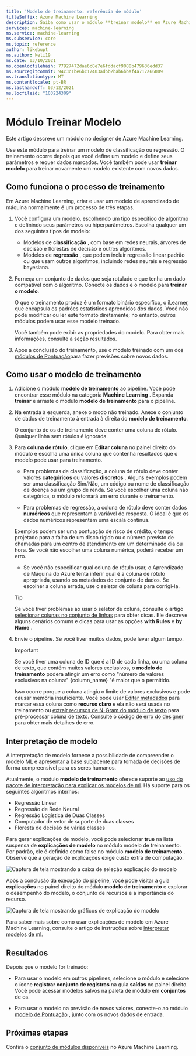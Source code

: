 ```yaml
---
title: 'Modelo de treinamento: referência de módulo'
titleSuffix: Azure Machine Learning
description: Saiba como usar o módulo **treinar modelo** em Azure Machine Learning para treinar um modelo de classificação ou regressão.
services: machine-learning
ms.service: machine-learning
ms.subservice: core
ms.topic: reference
author: likebupt
ms.author: keli19
ms.date: 03/10/2021
ms.openlocfilehash: 77927472dae6c8e7e6fddacf9088b479636edd37
ms.sourcegitcommit: 94c3c1be6bc17403adbb2bab6bbaf4a717a66009
ms.translationtype: MT
ms.contentlocale: pt-BR
ms.lasthandoff: 03/12/2021
ms.locfileid: "103224309"
---
```

# <a name="train-model-module"></a>Módulo Treinar Modelo

Este artigo descreve um módulo no designer de Azure Machine Learning.

Use este módulo para treinar um modelo de classificação ou regressão. O treinamento ocorre depois que você define um modelo e define seus parâmetros e requer dados marcados. Você também pode usar **treinar modelo** para treinar novamente um modelo existente com novos dados. 

## <a name="how-the-training-process-works"></a>Como funciona o processo de treinamento

Em Azure Machine Learning, criar e usar um modelo de aprendizado de máquina normalmente é um processo de três etapas. 

1. Você configura um modelo, escolhendo um tipo específico de algoritmo e definindo seus parâmetros ou hiperparâmetros. Escolha qualquer um dos seguintes tipos de modelo: 

    + Modelos de **classificação** , com base em redes neurais, árvores de decisão e florestas de decisão e outros algoritmos.
    + Modelos de **regressão** , que podem incluir regressão linear padrão ou que usam outros algoritmos, incluindo redes neurais e regressão bayesiana.  

2. Forneça um conjunto de dados que seja rotulado e que tenha um dado compatível com o algoritmo. Conecte os dados e o modelo para **treinar o modelo**.

    O que o treinamento produz é um formato binário específico, o iLearner, que encapsula os padrões estatísticos aprendidos dos dados. Você não pode modificar ou ler este formato diretamente; no entanto, outros módulos podem usar esse modelo treinado. 
    
    Você também pode exibir as propriedades do modelo. Para obter mais informações, consulte a seção resultados.

3. Após a conclusão do treinamento, use o modelo treinado com um dos [módulos de Pontuação](./score-model.md)para fazer previsões sobre novos dados.

## <a name="how-to-use-train-model"></a>Como usar o modelo de treinamento 
    
1. Adicione o módulo **modelo de treinamento** ao pipeline.  Você pode encontrar esse módulo na categoria **Machine Learning** . Expanda **treinar** e arraste o módulo **modelo de treinamento** para o pipeline.
  
1.  Na entrada à esquerda, anexe o modo não treinado. Anexe o conjunto de dados de treinamento à entrada à direita do **modelo de treinamento**.

    O conjunto de os de treinamento deve conter uma coluna de rótulo. Qualquer linha sem rótulos é ignorada.
  
1.  Para **coluna de rótulo**, clique em **Editar coluna** no painel direito do módulo e escolha uma única coluna que contenha resultados que o modelo pode usar para treinamento.
  
    - Para problemas de classificação, a coluna de rótulo deve conter valores **categóricos** ou valores **discretos** . Alguns exemplos podem ser uma classificação Sim/Não, um código ou nome de classificação de doença ou um grupo de renda.  Se você escolher uma coluna não categórica, o módulo retornará um erro durante o treinamento.
  
    -   Para problemas de regressão, a coluna de rótulo deve conter dados **numéricos** que representam a variável de resposta. O ideal é que os dados numéricos representem uma escala contínua. 
    
    Exemplos podem ser uma pontuação de risco de crédito, o tempo projetado para a falha de um disco rígido ou o número previsto de chamadas para um centro de atendimento em um determinado dia ou hora.  Se você não escolher uma coluna numérica, poderá receber um erro.
  
    -   Se você não especificar qual coluna de rótulo usar, o Aprendizado de Máquina do Azure tenta inferir qual é a coluna de rótulo apropriada, usando os metadados do conjunto de dados. Se escolher a coluna errada, use o seletor de coluna para corrigi-la.
  
    > [!TIP] 
    > Se você tiver problemas ao usar o seletor de coluna, consulte o artigo [selecionar colunas no conjunto de linhas](./select-columns-in-dataset.md) para obter dicas. Ele descreve alguns cenários comuns e dicas para usar as opções **with Rules** e **by Name** .
  
1.  Envie o pipeline. Se você tiver muitos dados, pode levar algum tempo.

    > [!IMPORTANT] 
    > Se você tiver uma coluna de ID que é a ID de cada linha, ou uma coluna de texto, que contém muitos valores exclusivos, o **modelo de treinamento** poderá atingir um erro como "número de valores exclusivos na coluna:" {column_name} "é maior que o permitido.
    >
    > Isso ocorre porque a coluna atingiu o limite de valores exclusivos e pode causar memória insuficiente. Você pode usar [Editar metadados](edit-metadata.md) para marcar essa coluna como **recurso claro** e ela não será usada no treinamento ou [extrair recursos de N-Gram do módulo de texto](extract-n-gram-features-from-text.md) para pré-processar coluna de texto. Consulte o [código de erro do designer](././designer-error-codes.md) para obter mais detalhes de erro.

## <a name="model-interpretability"></a>Interpretação de modelo

A interpretação de modelo fornece a possibilidade de compreender o modelo ML e apresentar a base subjacente para tomada de decisões de forma compreensível para os seres humanos.

Atualmente, o módulo **modelo de treinamento** oferece suporte ao [uso do pacote de interpretação para explicar os modelos de ml](https://docs.microsoft.com/azure/machine-learning/how-to-machine-learning-interpretability-aml#generate-feature-importance-values-via-remote-runs). Há suporte para os seguintes algoritmos internos:

- Regressão Linear
- Regressão de Rede Neural
- Regressão Logística de Duas Classes
- Computador de vetor de suporte de duas classes
- Floresta de decisão de várias classes

Para gerar explicações de modelo, você pode selecionar **true** na lista suspensa de **explicações de modelo** no módulo modelo de treinamento. Por padrão, ele é definido como false no módulo **modelo de treinamento** . Observe que a geração de explicações exige custo extra de computação.

![Captura de tela mostrando a caixa de seleção explicação do modelo](./media/module/train-model-explanation-checkbox.png)

Após a conclusão da execução do pipeline, você pode visitar a guia **explicações** no painel direito do módulo **modelo de treinamento** e explorar o desempenho do modelo, o conjunto de recursos e a importância do recurso.

![Captura de tela mostrando gráficos de explicação do modelo](./media/module/train-model-explanations-tab.gif)

Para saber mais sobre como usar explicações de modelo em Azure Machine Learning, consulte o artigo de instruções sobre [interpretar modelos de ml](https://docs.microsoft.com/azure/machine-learning/how-to-machine-learning-interpretability-aml#generate-feature-importance-values-via-remote-runs).

## <a name="results"></a>Resultados

Depois que o modelo for treinado:


+ Para usar o modelo em outros pipelines, selecione o módulo e selecione o ícone **registrar conjunto de registros** na guia **saídas** no painel direito. Você pode acessar modelos salvos na paleta de módulo em **conjuntos** de os.

+ Para usar o modelo na previsão de novos valores, conecte-o ao módulo [modelo de Pontuação](./score-model.md) , junto com os novos dados de entrada.


## <a name="next-steps"></a>Próximas etapas

Confira o [conjunto de módulos disponíveis](module-reference.md) no Azure Machine Learning. 